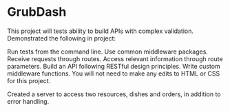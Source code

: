 # GrubDash

This project will tests ability to build APIs with complex validation.
Demonstrated the following in project:

Run tests from the command line.
Use common middleware packages.
Receive requests through routes.
Access relevant information through route parameters.
Build an API following RESTful design principles.
Write custom middleware functions.
You will not need to make any edits to HTML or CSS for this project.

Created a server to access two resources, dishes and orders, in addition to error handling.
